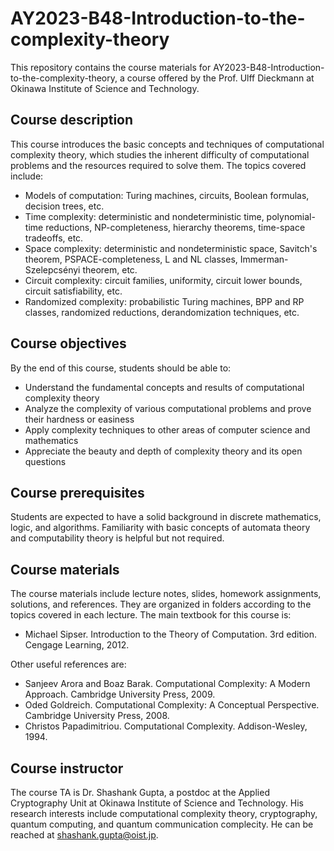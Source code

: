 # AY2023-B48-Introduction-to-the-complexity-theory

This repository contains the course materials for AY2023-B48-Introduction-to-the-complexity-theory, a course offered by the Prof. Ulff Dieckmann at Okinawa Institute of Science and Technology.

## Course description

This course introduces the basic concepts and techniques of computational complexity theory, which studies the inherent difficulty of computational problems and the resources required to solve them. The topics covered include:

- Models of computation: Turing machines, circuits, Boolean formulas, decision trees, etc.
- Time complexity: deterministic and nondeterministic time, polynomial-time reductions, NP-completeness, hierarchy theorems, time-space tradeoffs, etc.
- Space complexity: deterministic and nondeterministic space, Savitch's theorem, PSPACE-completeness, L and NL classes, Immerman-Szelepcsényi theorem, etc.
- Circuit complexity: circuit families, uniformity, circuit lower bounds, circuit satisfiability, etc.
- Randomized complexity: probabilistic Turing machines, BPP and RP classes, randomized reductions, derandomization techniques, etc.

## Course objectives

By the end of this course, students should be able to:

- Understand the fundamental concepts and results of computational complexity theory
- Analyze the complexity of various computational problems and prove their hardness or easiness
- Apply complexity techniques to other areas of computer science and mathematics
- Appreciate the beauty and depth of complexity theory and its open questions

## Course prerequisites

Students are expected to have a solid background in discrete mathematics, logic, and algorithms. Familiarity with basic concepts of automata theory and computability theory is helpful but not required.

## Course materials

The course materials include lecture notes, slides, homework assignments, solutions, and references. They are organized in folders according to the topics covered in each lecture. The main textbook for this course is:

- Michael Sipser. Introduction to the Theory of Computation. 3rd edition. Cengage Learning, 2012.

Other useful references are:

- Sanjeev Arora and Boaz Barak. Computational Complexity: A Modern Approach. Cambridge University Press, 2009.
- Oded Goldreich. Computational Complexity: A Conceptual Perspective. Cambridge University Press, 2008.
- Christos Papadimitriou. Computational Complexity. Addison-Wesley, 1994.

## Course instructor

The course TA is Dr. Shashank Gupta, a postdoc at the Applied Cryptography Unit at Okinawa Institute of Science and Technology. His research interests include computational complexity theory, cryptography, quantum computing, and quantum communication complecity. He can be reached at shashank.gupta@oist.jp.
